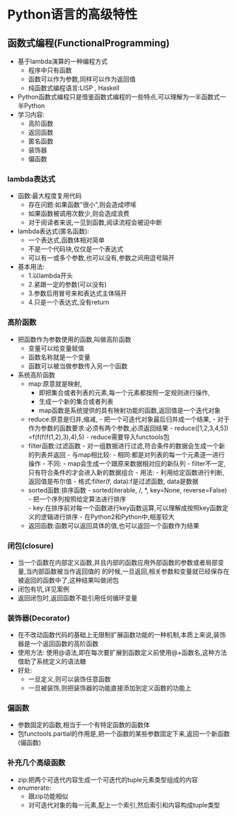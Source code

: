 # Python语言的高级特性

## 函数式编程(FunctionalProgramming)
- 基于lambda演算的一种编程方式
  - 程序中只有函数
  - 函数可以作为参数,同样可以作为返回值
  - 纯函数式编程语言:LISP , Haskell
- Python函数式编程只是借鉴函数式编程的一些特点,可以理解为一半函数式一半Python
- 学习内容:
  - 高阶函数
  - 返回函数
  - 匿名函数
  - 装饰器
  - 偏函数

### lambda表达式
- 函数:最大程度复用代码
  - 存在问题:如果函数"很小",则会造成啰嗦
  - 如果函数被调用次数少,则会造成浪费
  - 对于阅读者来说,一见到函数,阅读流程会被迫中断
- lambda表达式(匿名函数):
  - 一个表达式,函数体相对简单
  - 不是一个代码块,仅仅是一个表达式
  - 可以有一或多个参数,也可以没有,参数之间用逗号隔开
- 基本用法:
  - 1.以lambda开头
  - 2.紧跟一定的参数(可以没有)
  - 3.参数后用冒号来和表达式主体隔开
  - 4.只是一个表达式,没有return
### 高阶函数
- 把函数作为参数使用的函数,叫做高阶函数
  - 变量可以给变量赋值
  - 函数名称就是一个变量
  - 函数可以被当做参数传入另一个函数
- 系统高阶函数
  - map:原意就是映射,
      - 即把集合或者列表的元素,每一个元素都按照一定规则进行操作,
      - 生成一个新的集合或者列表
      - map函数是系统提供的具有映射功能的函数,返回值是一个迭代对象
  - reduce:原意是归并,缩减,
         - 把一个可迭代对象最后归并成一个结果,
         - 对于作为参数的函数要求:必须有两个参数,必须返回结果
         - reduce([1,2,3,4,5]) =f(f(f(f(1,2),3),4),5)
         - reduce需要导入functools包
  - filter函数:过滤函数
             - 对一组数据进行过滤,符合条件的数据会生成一个新的列表并返回
             - 与map相比较:
                - 相同:都是对列表的每一个元素逐一进行操作
                - 不同:
                    - map会生成一个跟原来数据相对应的新队列
                    - filter不一定,只有符合条件的才会进入新的数据组合
             - 用法:
                - 利用给定函数进行判断,返回值是布尔值
                - 格式:filter(f, data):f是过滤函数, data是数据
  - sorted函数:排序函数
           - sorted(iterable, /, *, key=None, reverse=False)
           - 把一个序列按照给定算法进行排序  
           - key:在排序前对每一个函数进行key函数运算,可以理解成按照key函数定义的逻辑进行排序
           - 在Python2和Python中,相差较大  
  - 返回函数:函数可以返回具体的值,也可以返回一个函数作为结果
### 闭包(closure)
- 当一个函数在内部定义函数,并且内部的函数应用外部函数的参数或者局部变量,当内部函数被当作返回值的
  的时候,一旦返回,相关参数和变量就已经保存在被返回的函数中了,这种结果叫做闭包
- 闭包有坑,详见案例
- 返回闭包时,返回函数不能引用任何循环变量
### 装饰器(Decorator)
- 在不改动函数代码的基础上无限制扩展函数功能的一种机制,本质上来说,装饰器是一个返回函数的高阶函数
- 使用方法: 使用@语法,即在每次要扩展到函数定义前使用@+函数名,这种方法借助了系统定义的语法糖
- 好处:
    - 一旦定义,则可以装饰任意函数
    - 一旦被装饰,则把装饰器的功能直接添加到定义函数的功能上
### 偏函数
- 参数固定的函数,相当于一个有特定函数的函数体
- 包functools.partial的作用是,把一个函数的某些参数固定下来,返回一个新函数(偏函数)
### 补充几个高级函数
- zip:把两个可迭代内容生成一个可迭代的tuple元素类型组成的内容
- enumerate:
  - 跟zip功能相似
  - 对可迭代对象的每一元素,配上一个索引,然后索引和内容构成tuple类型